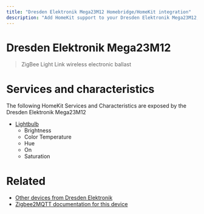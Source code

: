 ```yaml
---
title: "Dresden Elektronik Mega23M12 Homebridge/HomeKit integration"
description: "Add HomeKit support to your Dresden Elektronik Mega23M12, using Homebridge, Zigbee2MQTT and homebridge-z2m."
---
```

<!---
This file has been GENERATED using src/docgen/docgen.ts
DO NOT EDIT THIS FILE MANUALLY!
-->
# Dresden Elektronik Mega23M12
> ZigBee Light Link wireless electronic ballast


# Services and characteristics
The following HomeKit Services and Characteristics are exposed by
the Dresden Elektronik Mega23M12

* [Lightbulb](../../light.md)
  * Brightness
  * Color Temperature
  * Hue
  * On
  * Saturation


# Related
* [Other devices from Dresden Elektronik](../index.md#dresden_elektronik)
* [Zigbee2MQTT documentation for this device](https://www.zigbee2mqtt.io/devices/Mega23M12.html)